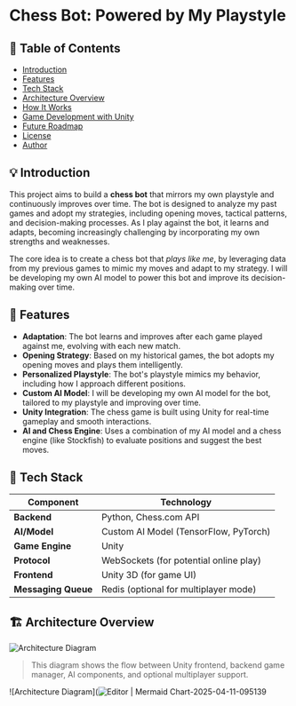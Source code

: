 # Chess Bot: Powered by My Playstyle

## 📌 Table of Contents

- [Introduction](#-introduction)
- [Features](#-features)
- [Tech Stack](#-tech-stack)
- [Architecture Overview](#-architecture-overview)
- [How It Works](#-how-it-works)
- [Game Development with Unity](#-game-development-with-unity)
- [Future Roadmap](#-future-roadmap)
- [License](#-license)
- [Author](#-author)

## 💡 Introduction

This project aims to build a **chess bot** that mirrors my own playstyle and continuously improves over time. The bot is designed to analyze my past games and adopt my strategies, including opening moves, tactical patterns, and decision-making processes. As I play against the bot, it learns and adapts, becoming increasingly challenging by incorporating my own strengths and weaknesses.

The core idea is to create a chess bot that *plays like me*, by leveraging data from my previous games to mimic my moves and adapt to my strategy. I will be developing my own AI model to power this bot and improve its decision-making over time.

## 🔑 Features

- **Adaptation**: The bot learns and improves after each game played against me, evolving with each new match.
- **Opening Strategy**: Based on my historical games, the bot adopts my opening moves and plays them intelligently.
- **Personalized Playstyle**: The bot's playstyle mimics my behavior, including how I approach different positions.
- **Custom AI Model**: I will be developing my own AI model for the bot, tailored to my playstyle and improving over time.
- **Unity Integration**: The chess game is built using Unity for real-time gameplay and smooth interactions.
- **AI and Chess Engine**: Uses a combination of my AI model and a chess engine (like Stockfish) to evaluate positions and suggest the best moves.

## 🧰 Tech Stack

| Component           | Technology                         |
|---------------------|-------------------------------------|
| **Backend**         | Python, Chess.com API              |
| **AI/Model**        | Custom AI Model (TensorFlow, PyTorch) |
| **Game Engine**     | Unity                              |
| **Protocol**        | WebSockets (for potential online play) |
| **Frontend**        | Unity 3D (for game UI)             |
| **Messaging Queue** | Redis (optional for multiplayer mode) |

## 🏗️ Architecture Overview

![Architecture Diagram]()

> This diagram shows the flow between Unity frontend, backend game manager, AI components, and optional multiplayer support.


![Architecture Diagram](![Editor | Mermaid Chart-2025-04-11-095139](https://github.com/user-attachments/assets/3ac219eb-3133-477b-b361-95ba741c5bfa)



